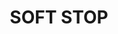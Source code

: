 ---
title : "SOFT STOP"
description: 
excerpt: "Most common issue"
date: false
lastmod: false
draft: false
weight: 8
images: [soft stop.jpeg]
url: "/machines/hpclasercutter/softstop/"
pinned: true
homepage: false
---